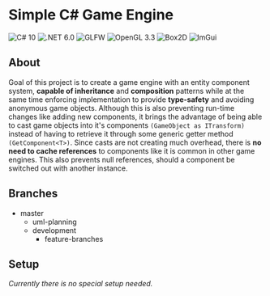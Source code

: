 # Simple C# Game Engine
![C# 10](https://img.shields.io/badge/-C%23_10-b5faaa)
![.NET 6.0](https://img.shields.io/badge/-.NET_6.0-acfcf0)
![GLFW](https://img.shields.io/badge/-GLFW-e1aafa)
![OpenGL 3.3](https://img.shields.io/badge/-OpenGL_3.3-faaaaa)
![Box2D](https://img.shields.io/badge/-Box2D-fad5aa)
![ImGui](https://img.shields.io/badge/-ImGui-f6faaa)

## About
Goal of this project is to create a game engine with an entity component system,
**capable of inheritance** and **composition** patterns while at the same time
enforcing implementation to provide **type-safety** and avoiding anonymous game
objects. Although this is also preventing run-time changes like adding new components,
it brings the advantage of being able to cast game objects into it's components
`(GameObject as ITransform)` instead of having to retrieve it through some generic
getter method `(GetComponent<T>)`. Since casts are not creating much overhead, there
is **no need to cache references** to components like it is common in other game engines.
This also prevents null references, should a component be switched out with another instance.

## Branches
- master
    - uml-planning
    - development
        - feature-branches

## Setup
_Currently there is no special setup needed._
